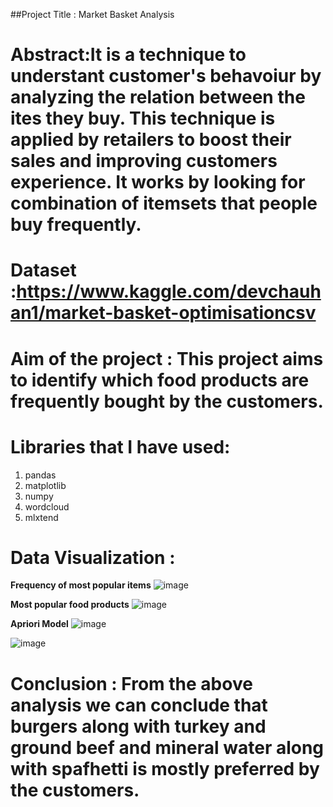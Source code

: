 ##Project Title : Market Basket Analysis

# Abstract:It is a technique to understant customer's behavoiur by analyzing the relation between the ites they buy. This technique is applied by retailers to boost their sales and improving customers experience. It works by looking for combination of itemsets that people buy frequently.
 
# Dataset  :https://www.kaggle.com/devchauhan1/market-basket-optimisationcsv
 
# Aim of the project : This project aims to identify which food products are frequently bought by the customers.

# Libraries that I have used:
1. pandas
2. matplotlib
3. numpy
4. wordcloud
5. mlxtend

# Data Visualization :

**Frequency of most popular items**
![image](https://user-images.githubusercontent.com/46518960/143446062-10eb5e6e-3a93-4750-8b14-984006d14780.png)

**Most popular food products**
![image](https://user-images.githubusercontent.com/46518960/143446150-1cf62e27-569a-4e10-98b9-c88dba98c87c.png)

**Apriori Model**
![image](https://user-images.githubusercontent.com/46518960/143446441-902e257a-e083-48f6-a21a-44f2ae534df0.png)

![image](https://user-images.githubusercontent.com/46518960/143446487-89d07752-6bca-4d85-996b-eeb14cea3613.png)


# Conclusion : From the above analysis we can conclude that burgers along with turkey and ground beef and mineral water along with spafhetti is mostly preferred by the customers.
